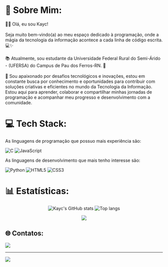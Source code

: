 # 💫 Sobre Mim:
👋🏻 Olá, eu sou Kayc!<br><br>Seja muito bem-vindo(a) ao meu espaço dedicado à programação, onde a mágia da tecnologia da informação acontece a cada linha de código escrita. 💻✨<br><br>📚 Atualmente, sou estudante da Universidade Federal Rural do Semi-Árido - (UFERSA) do Campus de Pau dos Ferros-RN. 🌵<br><br>🔎 Sou apaixonado por desafios tecnológicos e inovações, estou em constante busca por conhecimento e oportunidades para contribuir com soluções criativas e eficientes no mundo da Tecnologia da Informação. Estou aqui para aprender, colaborar e compartilhar minhas jornadas de programação e acompanhar meu progresso e desenvolvimento com a comunidade. <br>


# 💻 Tech Stack:
As linguagens de programação que possuo mais experiência são:

![C](https://img.shields.io/badge/c-%2300599C.svg?style=for-the-badge&logo=c&logoColor=white) ![JavaScript](https://img.shields.io/badge/javascript-%23323330.svg?style=for-the-badge&logo=javascript&logoColor=%23F7DF1E)

As linguagens de desenvolvimento que mais tenho interesse são:

![Python](https://img.shields.io/badge/python-3670A0?style=for-the-badge&logo=python&logoColor=ffdd54) ![HTML5](https://img.shields.io/badge/html5-%23E34F26.svg?style=for-the-badge&logo=html5&logoColor=white) ![CSS3](https://img.shields.io/badge/css3-%231572B6.svg?style=for-the-badge&logo=css3&logoColor=white)


# 📊 Estatísticas:

<div align="center">
  <img alt="Kayc's GitHub stats" src="https://github-readme-stats.vercel.app/api?username=kaychenderson&show_icons=true&&theme=midnight-purple"/>
  <img alt="Top langs" src="https://github-readme-stats.vercel.app/api/top-langs/?username=kaychenderson&layout=compact&&langs_count=8&theme=midnight-purple&hide_border=false"/>
  
  ![](https://github-readme-streak-stats.herokuapp.com/?user=kaychenderson&theme=midnight-purple&hide_border=false)<br/>  
</div>

## 🌐 Contatos:
[<img src="https://img.shields.io/badge/Gmail-D14836?style=for-the-badge&logo=gmail&logoColor=white" />](mailto:kayc.hendersonml@gmail.com)

---
[![](https://visitcount.itsvg.in/api?id=kaychenderson&icon=0&color=0)](https://visitcount.itsvg.in)


<!-- Proudly created with GPRM ( https://gprm.itsvg.in ) -->
